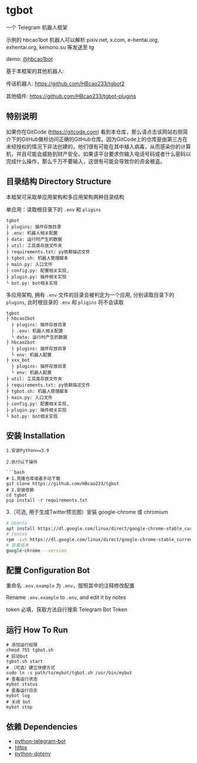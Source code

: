 # tgbot
一个 Telegram 机器人框架

示例的 hbcao1bot 机器人可以解析 pixiv.net, x.com, e-hentai.org, exhentai.org, kemono.su 等发送至 tg

demo: [@hbcao1bot](https://t.me/hbcao1bot)

基于本框架的其他机器人: 

传话机器人: https://github.com/HBcao233/tgbot2

其他插件: https://github.com/HBcao233/tgbot-plugins

## 特别说明

如果你在GitCode (https://gitcode.com) 看到本仓库，那么请点击该网站右侧简介下的GitHub徽标访问正确的GitHub仓库。因为GitCode上的仓库是由第三方在未经授权的情况下非法创建的，他们很有可能在其中植入病毒，从而感染你的计算机，并且可能会威胁到财产安全。如果该平台要求你输入电话号码或者什么密码以完成什么操作，那么千万不要输入，这很有可能会导致你的资金被盗。

## 目录结构 Directory Structure
本框架可采取单应用架构和多应用架构两种目录结构

单应用：读取根目录下的 `.env` 和 `pligins`
```
tgbot
├ plugins: 插件存放目录
├ .env: 机器人相关配置
├ data: 运行时产生的数据
├ util: 工具类存放文件夹
├ requirements.txt: py依赖描述文件
├ tgbot.sh: 机器人管理脚本
├ main.py: 入口文件
├ config.py: 配置相关实现,
├ plugin.py: 插件相关实现
└ bot.py: bot相关实现
```

多应用架构, 拥有 `.env` 文件的目录会被判定为一个应用, 分别读取目录下的 `plugins`, 此时根目录的 `.env` 和 `pligins` 将不会读取
```
tgbot
├ hbcao1bot
  ├ plugins: 插件存放目录
  ├ .env: 机器人相关配置
  └ data: 运行时产生的数据
├ hbcao2bot
  ├ plugins: 插件存放目录
  └ env: 机器人配置
├ xxx_bot
  ├ plugins: 插件存放目录
  └ env: 机器人配置
├ util: 工具类存放文件夹
├ requirements.txt: py依赖描述文件
├ tgbot.sh: 机器人管理脚本
├ main.py: 入口文件
├ config.py: 配置相关实现,
├ plugin.py: 插件相关实现
└ bot.py: bot相关实现
```

## 安装 Installation
```
1.安装Python>=3.9

2.执行以下操作

```bash
# 1.克隆仓库或者手动下载
git clone https://github.com/HBcao233/tgbot
# 2.安装依赖
cd tgbot
pip install -r requirements.txt
```

3.（可选, 用于生成Twitter预览图）安装 google-chrome 或 chromium

```bash
# Ubantu
apt install https://dl.google.com/linux/direct/google-chrome-stable_current_amd64.deb
# Centos
rpm -ivh https://dl.google.com/linux/direct/google-chrome-stable_current_x86_64.rpm
# 查看版本
google-chrome --version
```


## 配置 Configuration Bot
重命名 `.env.example` 为 `.env`，按照其中的注释修改配置

Rename `.env.example` to `.env`, and edit it by notes

token 必填，获取方法自行搜索 Telegram Bot Token

## 运行 How To Run
```
# 添加运行权限
chmod 755 tgbot.sh
# 启动bot
tgbot.sh start
# （可选）建立快捷方式
sudo ln -s path/to/mybot/tgbot.sh /usr/bin/mybot
# 查看运行状态
mybot status
# 查看运行日志
mybot log
# 关闭 bot
mybot stop
```

## 依赖 Dependencies
* [python-telegram-bot](https://github.com/python-telegram-bot/python-telegram-bot)
* [httpx](https://github.com/encode/httpx)
* [python-dotenv](https://github.com/theskumar/python-dotenv)